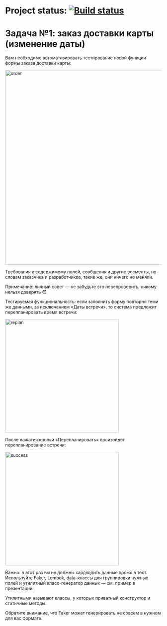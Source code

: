 # Project status: [![Build status](https://ci.appveyor.com/api/projects/status/vfns2o2ol216li58/branch/main?svg=true)](https://ci.appveyor.com/project/VitaliyVR55/patterns-task-1/branch/main)

# Задача №1: заказ доставки карты (изменение даты)
Вам необходимо автоматизировать тестирование новой функции формы заказа доставки карты:

<img width="626" alt="order" src="https://github.com/VitaliyVR55/Patterns_task_1/assets/131456242/a8432a3d-5747-4f8b-9a54-92460d6b4909">

Требования к содержимому полей, сообщения и другие элементы, по словам заказчика и разработчиков, такие же, они ничего не меняли.

Примечание: личный совет — не забудьте это перепроверить, никому нельзя доверять 😈

Тестируемая функциональность: если заполнить форму повторно теми же данными, за исключением «Даты встречи», то система предложит перепланировать время встречи:

<img width="365" alt="replan" src="https://github.com/VitaliyVR55/Patterns_task_1/assets/131456242/872be032-abed-438c-be94-f11ad994f89a">

После нажатия кнопки «Перепланировать» произойдёт перепланирование встречи:

<img width="365" alt="success" src="https://github.com/VitaliyVR55/Patterns_task_1/assets/131456242/1b69e965-08f9-46fb-8766-7a2a38590af1">

Важно: в этот раз вы не должны хардкодить данные прямо в тест. Используйте Faker, Lombok, data-классы для группировки нужных полей и утилитный класс-генератор данных — см. пример в презентации.


Утилитными называют классы, у которых приватный конструктор и статичные методы.

Обратите внимание, что Faker может генерировать не совсем в нужном для вас формате.
